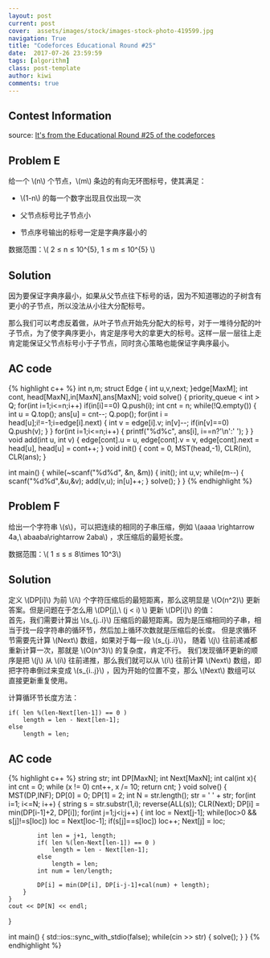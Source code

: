 ```yaml
---
layout: post
current: post
cover:  assets/images/stock/images-stock-photo-419599.jpg
navigation: True
title: "Codeforces Educational Round #25"
date:  2017-07-26 23:59:59
tags: [algorithm]
class: post-template
author: kiwi
comments: true
---
```


## Contest Information

source: [It's from the Educational Round #25 of the codeforces](http://codeforces.com/contest/825)

## Problem E

给一个 \\(n\\) 个节点，\\(m\\) 条边的有向无环图标号，使其满足：<br>

* \\(1-n\\) 的每一个数字出现且仅出现一次

* 父节点标号比子节点小

* 节点序号输出的标号一定是字典序最小的

数据范围：\\( 2 ≤ n ≤ 10^{5}, 1 ≤ m ≤ 10^{5} \\) <br>


## Solution

因为要保证字典序最小，如果从父节点往下标号的话，因为不知道哪边的子树含有更小的子节点，所以没法从小往大分配标号。<br>

那么我们可以考虑反着做，从叶子节点开始先分配大的标号，对于一堆待分配的叶子节点，为了使字典序更小，肯定是序号大的拿更大的标号。这样一层一层往上走肯定能保证父节点标号小于子节点，同时贪心策略也能保证字典序最小。<br>


## AC code
{% highlight c++ %}
int n,m;
struct Edge
{
    int u,v,next;
}edge[MaxM];
int cont, head[MaxN],in[MaxN],ans[MaxN];
void solve()
{
    priority_queue < int > Q;
    for(int i=1;i<=n;i++) if(in[i]==0) Q.push(i);
    int cnt = n;
    while(!Q.empty())
    {
        int u = Q.top();
        ans[u] = cnt--;
        Q.pop();
        for(int i = head[u];i!=-1;i=edge[i].next)
        {
            int v = edge[i].v;
            in[v]--;
            if(in[v]==0) Q.push(v);
        }
    }
    for(int i=1;i<=n;i++)
    {
        printf("%d%c", ans[i], i==n?'\n':' ');
    }
}
void add(int u, int v)
{
    edge[cont].u = u, edge[cont].v = v, edge[cont].next = head[u], head[u] = cont++;
}
void init()
{
    cont = 0, MST(head,-1), CLR(in), CLR(ans);
}

int main()
{
    while(~scanf("%d%d", &n, &m))
    {
        init();
        int u,v;
        while(m--)
        {
            scanf("%d%d",&u,&v);
            add(v,u);
            in[u]++;
        }
        solve();
    }
}
{% endhighlight %}

## Problem F

给出一个字符串 \\(s\\)，可以把连续的相同的子串压缩，例如 \\(aaaa \\rightarrow 4a,\\ abaaba\\rightarrow 2aba\\) ，求压缩后的最短长度。<br>

数据范围：\\( 1 ≤ s ≤ 8\\times 10^3\\) <br>


## Solution

定义 \\(DP[i]\\) 为前 \\(i\\) 个字符压缩后的最短距离，那么这明显是 \\(O(n^2)\\) 更新答案。但是问题在于怎么用 \\(DP[j],\\ (j < i) \\) 更新 \\(DP[i]\\) 的值：<br>
首先，我们需要计算出 \\(s\_{j..i}\\) 压缩后的最短距离。因为是压缩相同的子串，相当于找一段字符串的循环节，然后加上循环次数就是压缩后的长度。
但是求循环节需要先计算 \\(Next\\) 数组，如果对于每一段 \\(s\_{j..i}\\)， 随着 \\(j\\) 往前递减都重新计算一次，那就是 \\(O(n^3)\\) 的复杂度，肯定不行。
我们发现循环更新的顺序是把 \\(j\\) 从 \\(i\\) 往前递推，那么我们就可以从 \\(i\\) 往前计算 \\(Next\\) 数组，即把字符串倒过来变成 \\(s\_{i..j}\\) ，因为开始的位置不变，那么 \\(Next\\) 数组可以直接更新重复使用。<br>

计算循环节长度方法：
```
if( len %(len-Next[len-1]) == 0 )
    length = len - Next[len-1];
else 
    length = len;
```

## AC code
{% highlight c++ %}
string str;
int DP[MaxN];
int Next[MaxN];
int cal(int x){
    int cnt = 0;
    while (x != 0)
        cnt++, x /= 10;
    return cnt;
}
void solve()
{
    MST(DP,INF);
    DP[0] = 0;
    DP[1] = 2; 
    int N = str.length();
    str = ' ' + str;
    for(int i=1; i<=N; i++)
    {
        string s = str.substr(1,i);
        reverse(ALL(s));
        CLR(Next);
        DP[i] = min(DP[i-1]+2, DP[i]);
        for(int j=1;j<i;j++)
        {
            int loc = Next[j-1];
            while(loc>0 && s[j]!=s[loc]) 
                loc = Next[loc-1];
            if(s[j]==s[loc]) loc++;
            Next[j] = loc;

            int len = j+1, length;
            if( len %(len-Next[len-1]) == 0 )
                length = len - Next[len-1];
            else 
                length = len;
            int num = len/length;
            
            DP[i] = min(DP[i], DP[i-j-1]+cal(num) + length);
        }
    }
    cout << DP[N] << endl;
}

int main()
{
    std::ios::sync_with_stdio(false);
    while(cin >> str)
    {
        solve();
    }
}
{% endhighlight %}

